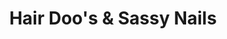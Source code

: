 ---
title: "Hair Doo's & Sassy Nails"
url: /north-east/hair-doos-and-sassy-nails/
shop: hairdresser
---